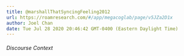 ```yaml
---
title: @marshallThatSyncingFeeling2012
url: https://roamresearch.com/#/app/megacoglab/page/v5JZa2D1x
author: Joel Chan
date: Tue Jul 28 2020 20:46:42 GMT-0400 (Eastern Daylight Time)
---
```




###### Discourse Context


